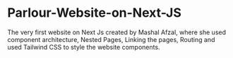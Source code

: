 # Parlour-Website-on-Next-JS
The very first website on Next Js created by Mashal Afzal, where she used component architecture, Nested Pages, Linking the pages, Routing and used Tailwind CSS to style the website components.
